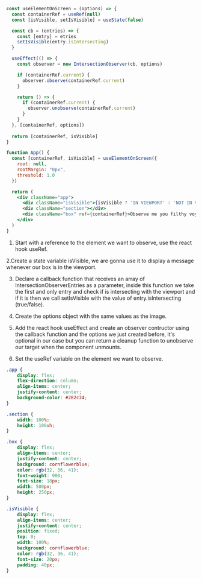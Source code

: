```jsx
const useElementOnScreen = (options) => {
  const containerRef = useRef(null)
  const [isVisible, setIsVisible] = useState(false)

  const cb = (entries) => {
    const [entry] = etries
    setIsVisible(entry.isIntersecting)
  }

  useEffect(() => {
    const observer = new IntersectionObserver(cb, options)

    if (containerRef.current) {
      observer.observe(containerRef.current)
    }

    return () => {
      if (containerRef.current) {
        observer.unobserve(containerRef.current)
      }
    }
  }, [containerRef, options])
  
  return [containerRef, isVisible]
}

function App() {
  const [containerRef, isVisible] = useElementOnScreen({
    root: null,
    rootMargin: "0px",
    threshold: 1.0
  })

  return (
    <div className="app">
      <div className="isVisible">{isVisible ? 'IN VIEWPORT' : 'NOT IN VIEWPORT'}</div>
      <div className="section"></div>
      <div className="box" ref={containerRef}>Observe me you filthy voyeur :S</div>
    </div>
  )
}
```

1. Start with a reference to the element we want to observe, use the react hook useRef.

2.Create a state variable isVisible, we are gonna use it to display a message whenever our box is in the viewport.

3. Declare a callback function that receives an array of IntersectionObserverEntries as a parameter, inside this function we take the first and only entry and check if is intersecting with the viewport and if it is then we call setIsVisible with the value of entry.isIntersecting (true/false).

4. Create the options object with the same values as the image.

5. Add the react hook useEffect and create an observer contructor using the callback function and the options we just created before, it's optional in our case but you can return a cleanup function to unobserve our target when the component unmounts.

6. Set the useRef variable on the element we want to observe.

```css
.app {
    display: flex;
    flex-direction: column;
    align-items: center;
    justify-content: center;
    background-color: #282c34;
}

.section {
    width: 100%;
    height: 100vh;
}

.box {
    display: flex;
    align-items: center;
    justify-content: center;
    background: cornflowerblue;
    color: rgb(32, 36, 41);
    font-weight: 900;
    font-size: 18px;
    width: 500px;
    height: 250px;
}

.isVisible {
    display: flex;
    align-items: center;
    justify-content: center;
    position: fixed;
    top: 0;
    width: 100%;
    background: cornflowerblue;
    color: rgb(32, 36, 41);
    font-size: 20px;
    padding: 40px;
}
```

